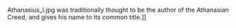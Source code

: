 Athanasius_I.jpg was traditionally thought to be the author of the Athanasian Creed, and gives his name to its common title.]]
